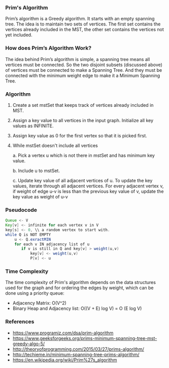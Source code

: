 ### Prim's Algorithm
Prim’s algorithm is a Greedy algorithm. It starts with an empty spanning tree. The idea is to maintain two sets of vertices. 
The first set contains the vertices already included in the MST, the other set contains the vertices not yet included.


### How does Prim’s Algorithm Work?
The idea behind Prim’s algorithm is simple, a spanning tree means all vertices must be connected. So the two disjoint
 subsets (discussed above) of vertices must be connected to make a Spanning Tree. And they must be connected with the
 minimum weight edge to make it a Minimum Spanning Tree.
 

### Algorithm
1. Create a set mstSet that keeps track of vertices already included in MST.
 2. Assign a key value to all vertices in the input graph. Initialize all key values as INFINITE.
 3. Assign key value as 0 for the first vertex so that it is picked first.
 4. While mstSet doesn't include all vertices
    
    a. Pick a vertex u which is not there in mstSet and has minimum key value.
    
    b. Include u to mstSet.
    
    c. Update key value of all adjacent vertices of u. To update the key values, iterate through all adjacent vertices.
       For every adjacent vertex v, if weight of edge u-v is less than the previous key value of v, update the key value as weight of u-v
       
### Pseudocode
```java
Queue <- V
Key[v] <- infinite for each vertex v in V
key[s] <- 0, \\ a random vertex to start with.
while Q is NOT EMPTY
    u <- Q.exractMIN
    for each v IN adjacency list of u
       if v is still in Q and key[v] > weight(u,v)
           key[v] <- weight(u,v)
           P[v] <- u
```

### Time Complexity
The time complexity of Prim's algorithm depends on the data structures used for the graph and for ordering the edges by 
weight, which can be done using a priority queue:

 - Adjacency Matrix:  O(V^2)
 - Binary Heap and Adjacency list: O((V + E) log V) = O (E log V)


### References
 
 - https://www.programiz.com/dsa/prim-algorithm
 - https://www.geeksforgeeks.org/prims-minimum-spanning-tree-mst-greedy-algo-5/
 - http://theoryofprogramming.com/2015/03/27/prims-algorithm/
 - http://techieme.in/minimum-spanning-tree-prims-algorithm/
 - https://en.wikipedia.org/wiki/Prim%27s_algorithm

